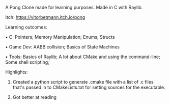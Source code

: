 A Pong Clone made for learning purposes. Made in C with Raylib.



Itch: https://vitorbetmann.itch.io/pong

Learning outcomes:

• C: Pointers; Memory Manipulation; Enums; Structs

• Game Dev: AABB collision; Basics of State Machines

• Tools: Basics of Raylib; A lot about CMake and using the command-line; Some shell scripting; 



Highlights:

1. Created a python script to generate .cmake file with a list of .c files that's passed in to CMakeLists.txt for setting sources for the executable.

2. Got better at reading 
